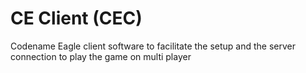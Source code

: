 # CE Client (CEC)
Codename Eagle client software to facilitate the setup and the server connection to play the game on multi player
